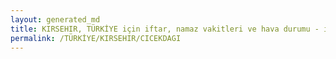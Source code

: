 ```yaml
---
layout: generated_md
title: KIRSEHIR, TÜRKİYE için iftar, namaz vakitleri ve hava durumu - ilçe/eyalet seç
permalink: /TÜRKİYE/KIRSEHIR/CICEKDAGI
---
```


<script type="text/javascript">
  var country = TÜRKİYE;
  var city = KIRSEHIR;
  var state = CICEKDAGI;
  var lat = 72;
  var lon = 21;
</script>
